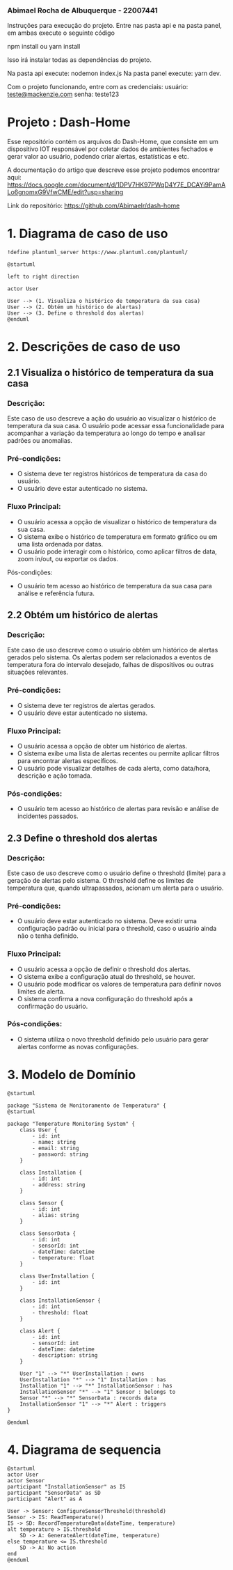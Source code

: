 ### Abimael Rocha de Albuquerque - 22007441

Instruções para execução do projeto.
Entre nas pasta api e na pasta panel, em ambas execute o seguinte código

npm install ou yarn install

Isso irá instalar todas as dependências do projeto.

Na pasta api execute: nodemon index.js
Na pasta panel execute: yarn dev.

Com o projeto funcionando, entre com as credenciais:
usuário: teste@mackenzie.com
senha: teste123

# Projeto : Dash-Home
Esse repositório contém os arquivos do Dash-Home, que consiste em um dispositivo IOT responsável por coletar dados de ambientes fechados e gerar valor ao usuário, podendo criar alertas, estatísticas e etc.

A documentação do artigo que descreve esse projeto podemos encontrar aqui: https://docs.google.com/document/d/1DPV7HK97PWqD4Y7E_DCAYi9PamALo6gnomxG9VfwCME/edit?usp=sharing

Link do repositório: https://github.com/Abimaelr/dash-home

# 1. Diagrama de caso de uso
```plantuml
!define plantuml_server https://www.plantuml.com/plantuml/

@startuml

left to right direction

actor User

User --> (1. Visualiza o histórico de temperatura da sua casa)
User --> (2. Obtém um histórico de alertas)
User --> (3. Define o threshold dos alertas)
@enduml
```

# 2. Descrições de caso de uso

## 2.1 Visualiza o histórico de temperatura da sua casa

### Descrição:
Este caso de uso descreve a ação do usuário ao visualizar o histórico de temperatura da sua casa. O usuário pode acessar essa funcionalidade para acompanhar a variação da temperatura ao longo do tempo e analisar padrões ou anomalias.

### Pré-condições:

- O sistema deve ter registros históricos de temperatura da casa do usuário.
- O usuário deve estar autenticado no sistema.

### Fluxo Principal:

- O usuário acessa a opção de visualizar o histórico de temperatura da sua casa.
- O sistema exibe o histórico de temperatura em formato gráfico ou em uma lista ordenada por datas.
- O usuário pode interagir com o histórico, como aplicar filtros de data, zoom in/out, ou exportar os dados.

Pós-condições:
- O usuário tem acesso ao histórico de temperatura da sua casa para análise e referência futura.

## 2.2 Obtém um histórico de alertas

### Descrição:
Este caso de uso descreve como o usuário obtém um histórico de alertas gerados pelo sistema. Os alertas podem ser relacionados a eventos de temperatura fora do intervalo desejado, falhas de dispositivos ou outras situações relevantes.

### Pré-condições:

- O sistema deve ter registros de alertas gerados.
- O usuário deve estar autenticado no sistema.

### Fluxo Principal:

- O usuário acessa a opção de obter um histórico de alertas.
- O sistema exibe uma lista de alertas recentes ou permite aplicar filtros para encontrar alertas específicos.
- O usuário pode visualizar detalhes de cada alerta, como data/hora, descrição e ação tomada.

### Pós-condições:

- O usuário tem acesso ao histórico de alertas para revisão e análise de incidentes passados.

## 2.3 Define o threshold dos alertas

### Descrição:
Este caso de uso descreve como o usuário define o threshold (limite) para a geração de alertas pelo sistema. O threshold define os limites de temperatura que, quando ultrapassados, acionam um alerta para o usuário.

### Pré-condições:

- O usuário deve estar autenticado no sistema.
Deve existir uma configuração padrão ou inicial para o threshold, caso o usuário ainda não o tenha definido.

### Fluxo Principal:

- O usuário acessa a opção de definir o threshold dos alertas.
- O sistema exibe a configuração atual do threshold, se houver.
- O usuário pode modificar os valores de temperatura para definir novos limites de alerta.
- O sistema confirma a nova configuração do threshold após a confirmação do usuário.

### Pós-condições:

- O sistema utiliza o novo threshold definido pelo usuário para gerar alertas conforme as novas configurações.

# 3. Modelo de Domínio

```plantuml
@startuml

package "Sistema de Monitoramento de Temperatura" {
@startuml

package "Temperature Monitoring System" {
    class User {
        - id: int
        - name: string
        - email: string
        - password: string
    }

    class Installation {
        - id: int
        - address: string
    }

    class Sensor {
        - id: int
        - alias: string
    }

    class SensorData {
        - id: int
        - sensorId: int
        - dateTime: datetime
        - temperature: float
    }

    class UserInstallation {
        - id: int
    }

    class InstallationSensor {
        - id: int
        - threshold: float
    }

    class Alert {
        - id: int
        - sensorId: int
        - dateTime: datetime
        - description: string
    }

    User "1" --> "*" UserInstallation : owns
    UserInstallation "*" --> "1" Installation : has
    Installation "1" --> "*" InstallationSensor : has
    InstallationSensor "*" --> "1" Sensor : belongs to
    Sensor "*" --> "*" SensorData : records data
    InstallationSensor "1" --> "*" Alert : triggers
}

@enduml
```

# 4. Diagrama de sequencia

```plantuml
@startuml
actor User
actor Sensor
participant "InstallationSensor" as IS
participant "SensorData" as SD
participant "Alert" as A

User -> Sensor: ConfigureSensorThreshold(threshold)
Sensor -> IS: ReadTemperature()
IS -> SD: RecordTemperatureData(dateTime, temperature)
alt temperature > IS.threshold
    SD -> A: GenerateAlert(dateTime, temperature)
else temperature <= IS.threshold
    SD -> A: No action
end
@enduml
```

    
